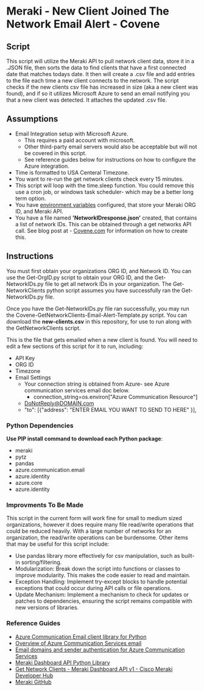 #  Meraki - New Client Joined The Network Email Alert - Covene
## Script
This script will utilize the Meraki API to pull network client data, store it in a .JSON file, then sorts the data to find clients that have a first connected date that matches todays date. It then will create a .csv file and add entries to the file each time a new client connects to the network. The script checks if the new clients csv file has increased in size (aka a new client was found), and if so it utilizes Microsoft Azure to send an email notifying you that a new client was detected. It attaches the updated .csv file. 
## Assumptions

- Email Integration setup with Microsoft Azure.
    - This requires a paid account with microsoft.
    - Other third-party email servers would also be acceptable but will not be covered in this script. 
    - See reference guides below for instructions on how to configure the Azure integration.
- Time is formatted to USA Centeral Timezone.
- You want to re-run the get network clients check every 15 minutes.
- This script will loop with the time.sleep function. You could remove this use a cron job, or windows task scheduler- which may be a better long term option. 
- You have [environment variables](https://www.freecodecamp.org/news/python-env-vars-how-to-get-an-environment-variable-in-python/) configured, that store your Meraki ORG ID, and Meraki API. 
- You have a file named **'NetworkIDresponse.json'** created, that contains a list of network IDs. This can be obtained through a get networks API call. See blog post at - [Covene.com](https://covene.com/news-blog/)  for information on how to create this. 


## Instructions
You must first obtain your organizations ORG ID, and Network ID. You can use the Get-OrgID.py script to obtain your ORG ID, and the Get-NetworkIDs.py file to get all network IDs in your organization. The Get-NetworkClients python script assumes you have successfully ran the Get-NetworkIDs.py file. 

Once you have the Get-NetworkIDs.py file ran successfully, you may run the Covene-GetNetworkClients-Email-Alert-Template.py script. You can download the **new-clients.csv** in this repository, for use to run along with the GetNetworkClients script. 

This is the file that gets emailed when a new client is found. You will need to edit a few sections of this script for it to run, including:
- API Key
- ORG ID
- Timezone
- Email Settings
    - Your connection string is obtained from Azure- see Azure communication services email doc below.
        - connection_string=os.environ["Azure Communication Resource"] 
    - DoNotReply@DOMAIN.com
    - "to": [{"address": "ENTER EMAIL YOU WANT TO SEND TO HERE" }],

### Python Dependencies
**Use PIP install command to download each Python package**:
- meraki
- pytz
- pandas
- azure.communication.email
- azure.identity
- azure.core
- azure.identity

### Improvments To Be Made
This script in the current form will work fine for small to medium sized organizations, however it does require many file read/write operations that could be reduced heavily. With a large number of networks for an organization, the read/write operations can be burdensome. Other items that may be useful for this script include:
- Use pandas library more effectively for csv manipulation, such as built-in sorting/filtering.
- Modularization: Break down the script into functions or classes to improve modularity. This makes the code easier to read and maintain.
- Exception Handling: Implement try-except blocks to handle potential exceptions that could occur during API calls or file operations.
- Update Mechanism: Implement a mechanism to check for updates or patches to dependencies, ensuring the script remains compatible with new versions of libraries.


### Reference Guides
- [Azure Communication Email client library for Python](https://learn.microsoft.com/en-us/python/api/overview/azure/communication-email-readme?view=azure-python/)
- [Overview of Azure Communication Services email](https://learn.microsoft.com/en-us/azure/communication-services/concepts/email/email-overview)
- [Email domains and sender authentication for Azure Communication Services](https://learn.microsoft.com/en-us/azure/communication-services/concepts/email/email-domain-and-sender-authentication)
- [Meraki Dashboard API Python Library](https://developer.cisco.com/meraki/api-v1/python/)
- [Get Network Clients - Meraki Dashboard API v1 - Cisco Meraki Developer Hub](https://developer.cisco.com/meraki/api-v1/get-network-clients/)
- [Meraki GitHub](https://github.com/meraki/dashboard-api-python/blob/main/README.md)
